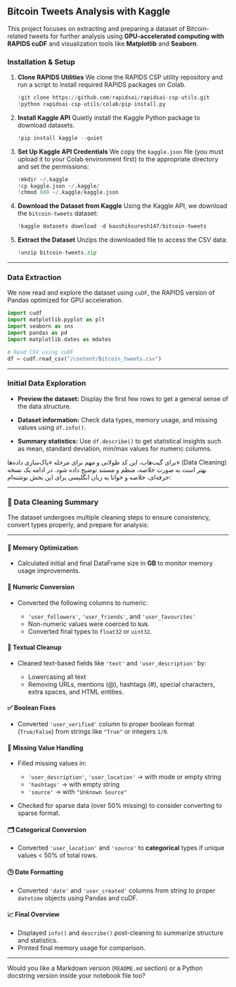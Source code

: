 ## Bitcoin Tweets Analysis with Kaggle

This project focuses on extracting and preparing a dataset of Bitcoin-related tweets for further analysis using **GPU-accelerated computing with RAPIDS cuDF** and visualization tools like **Matplotlib** and **Seaborn**.

### Installation & Setup

1. **Clone RAPIDS Utilities**
   We clone the RAPIDS CSP utility repository and run a script to install required RAPIDS packages on Colab.

   ```python
   !git clone https://github.com/rapidsai/rapidsai-csp-utils.git
   !python rapidsai-csp-utils/colab/pip-install.py
   ```

2. **Install Kaggle API**
   Quietly install the Kaggle Python package to download datasets.

   ```python
   !pip install kaggle --quiet
   ```

3. **Set Up Kaggle API Credentials**
   We copy the `kaggle.json` file (you must upload it to your Colab environment first) to the appropriate directory and set the permissions:

   ```python
   !mkdir ~/.kaggle
   !cp kaggle.json ~/.kaggle/
   !chmod 600 ~/.kaggle/kaggle.json
   ```

4. **Download the Dataset from Kaggle**
   Using the Kaggle API, we download the `bitcoin-tweets` dataset:

   ```python
   !kaggle datasets download -d kaushiksuresh147/bitcoin-tweets
   ```

5. **Extract the Dataset**
   Unzips the downloaded file to access the CSV data:

   ```python
   !unzip bitcoin-tweets.zip
   ```

---

###  Data Extraction

We now read and explore the dataset using `cuDF`, the RAPIDS version of Pandas optimized for GPU acceleration.

```python
import cudf
import matplotlib.pyplot as plt
import seaborn as sns
import pandas as pd
import matplotlib.dates as mdates

# Read CSV using cuDF
df = cudf.read_csv("/content/Bitcoin_tweets.csv")
```

---

###  Initial Data Exploration 

* **Preview the dataset:**
  Display the first few rows to get a general sense of the data structure.

* **Dataset information:**
  Check data types, memory usage, and missing values using `df.info()`.

* **Summary statistics:**
  Use `df.describe()` to get statistical insights such as mean, standard deviation, min/max values for numeric columns.

برای گیت‌هاب، این کد طولانی و مهم برای مرحله «پاک‌سازی داده‌ها» (Data Cleaning) بهتر است به صورت خلاصه، منظم و مستند توضیح داده شود. در ادامه یک نسخه حرفه‌ای، خلاصه و خوانا به زبان انگلیسی برای این بخش نوشته‌ام:

---

### 🧹 Data Cleaning Summary

The dataset undergoes multiple cleaning steps to ensure consistency, convert types properly, and prepare for analysis:

---

#### 📏 Memory Optimization

* Calculated initial and final DataFrame size in **GB** to monitor memory usage improvements.

#### 🔢 Numeric Conversion

* Converted the following columns to numeric:

  * `'user_followers'`, `'user_friends'`, and `'user_favourites'`
  * Non-numeric values were coerced to `NaN`.
  * Converted final types to `float32` or `uint32`.

#### 🧼 Textual Cleanup

* Cleaned text-based fields like `'text'` and `'user_description'` by:

  * Lowercasing all text
  * Removing URLs, mentions (@), hashtags (#), special characters, extra spaces, and HTML entities.

#### ✅ Boolean Fixes

* Converted `'user_verified'` column to proper boolean format (`True/False`) from strings like `"True"` or integers `1/0`.

#### 🧩 Missing Value Handling

* Filled missing values in:

  * `'user_description'`, `'user_location'` → with mode or empty string
  * `'hashtags'` → with empty string
  * `'source'` → with `"Unknown Source"`
* Checked for sparse data (over 50% missing) to consider converting to sparse format.

#### 🗂️ Categorical Conversion

* Converted `'user_location'` and `'source'` to **categorical** types if unique values < 50% of total rows.

#### 🕒 Date Formatting

* Converted `'date'` and `'user_created'` columns from string to proper `datetime` objects using Pandas and cuDF.

#### 📈 Final Overview

* Displayed `info()` and `describe()` post-cleaning to summarize structure and statistics.
* Printed final memory usage for comparison.

---

Would you like a Markdown version (`README.md` section) or a Python docstring version inside your notebook file too?

